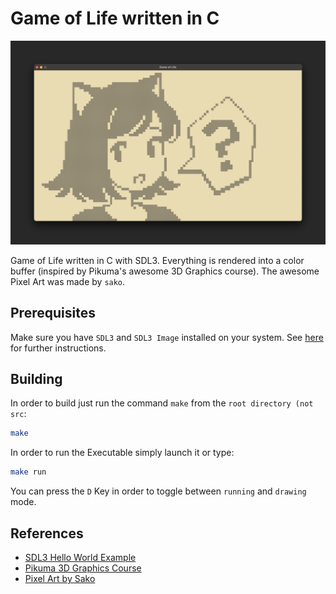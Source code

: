 # Game of Life written in C
<div class="center">
    <img src="./assets/screenshot.png" alt="Screenshot"/>
</div>

Game of Life written in C with SDL3. Everything is rendered into a color buffer (inspired by Pikuma's awesome 3D Graphics course). The awesome Pixel Art was made by `sako`. 
## Prerequisites
Make sure you have `SDL3` and `SDL3 Image` installed on your system. See [here](https://wiki.libsdl.org/SDL3/Installation) for further instructions.

## Building
In order to build just run the command `make` from the `root directory (not src`:

```bash
make
```

In order to run the Executable simply launch it or type:
```bash
make run
```

You can press the `D` Key in order to toggle between `running` and `drawing` mode.

## References

- [SDL3 Hello World Example](https://github.com/libsdl-org/SDL_helloworld/blob/main/main.c)
- [Pikuma 3D Graphics Course](https://pikuma.com/courses/learn-3d-computer-graphics-programming)
- [Pixel Art by Sako](https://bsky.app/profile/sako.works/post/3ktqdflzkig2d)
